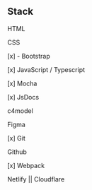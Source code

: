 ## Stack

HTML

CSS

[x] - Bootstrap 

[x] JavaScript / Typescript 

[x] Mocha

[x] JsDocs  

c4model

Figma

[x] Git

Github

[x] Webpack 

Netlify || Cloudflare
